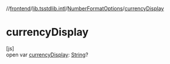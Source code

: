 //[frontend](../../../index.md)/[lib.tsstdlib.intl](../index.md)/[NumberFormatOptions](index.md)/[currencyDisplay](currency-display.md)

# currencyDisplay

[js]\
open var [currencyDisplay](currency-display.md): [String](https://kotlinlang.org/api/latest/jvm/stdlib/kotlin/-string/index.html)?
